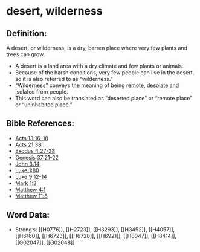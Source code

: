 # desert, wilderness

## Definition:

A desert, or wilderness, is a dry, barren place where very few plants and trees can grow.

* A desert is a land area with a dry climate and few plants or animals.
* Because of the harsh conditions, very few people can live in the desert, so it is also referred to as “wilderness.”
* “Wilderness” conveys the meaning of being remote, desolate and isolated from people.
* This word can also be translated as “deserted place” or “remote place” or “uninhabited place.”

## Bible References:

* [Acts 13:16-18](rc://en/tn/help/act/13/16)
* [Acts 21:38](rc://en/tn/help/act/21/38)
* [Exodus 4:27-28](rc://en/tn/help/exo/04/27)
* [Genesis 37:21-22](rc://en/tn/help/gen/37/21)
* [John 3:14](rc://en/tn/help/jhn/03/14)
* [Luke 1:80](rc://en/tn/help/luk/01/80)
* [Luke 9:12-14](rc://en/tn/help/luk/09/12)
* [Mark 1:3](rc://en/tn/help/mrk/01/03)
* [Matthew 4:1](rc://en/tn/help/mat/04/01)
* [Matthew 11:8](rc://en/tn/help/mat/11/08)

## Word Data:

* Strong’s: [[H0776]], [[H2723]], [[H3293]], [[H3452]], [[H4057]], [[H6160]], [[H6723]], [[H6728]], [[H6921]], [[H8047]], [[H8414]], [[G02047]], [[G02048]]
